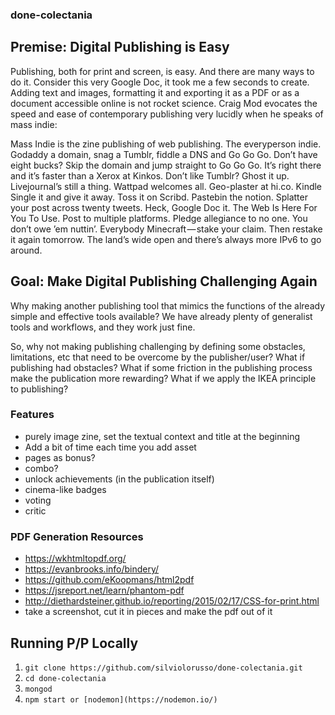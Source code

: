 ### done-colectania

## Premise: Digital Publishing is Easy

Publishing, both for print and screen, is easy. And there are many ways to do it. Consider this very Google Doc, it took me a few seconds to create. Adding text and images, formatting it and exporting it as a PDF or as a document accessible online is not rocket science. Craig Mod evocates the speed and ease of contemporary publishing very lucidly when he speaks of mass indie:  

Mass Indie is the zine publishing of web publishing. The everyperson indie. Godaddy a domain, snag a Tumblr, fiddle a DNS and Go Go Go. Don’t have eight bucks? Skip the domain and jump straight to Go Go Go. It’s right there and it’s faster than a Xerox at Kinkos. Don’t like Tumblr? Ghost it up. Livejournal’s still a thing. Wattpad welcomes all. Geo-plaster at hi.co. Kindle Single it and give it away. Toss it on Scribd. Pastebin the notion. Splatter your post across twenty tweets. Heck, Google Doc it. The Web Is Here For You To Use. Post to multiple platforms. Pledge allegiance to no one. You don’t owe ’em nuttin’. Everybody Minecraft — stake your claim. Then restake it again tomorrow. The land’s wide open and there’s always more IPv6 to go around.

## Goal: Make Digital Publishing Challenging Again

Why making another publishing tool that mimics the functions of the already simple and effective tools available? We have already plenty of  generalist tools and workflows, and they work just fine.

So, why not making publishing challenging by defining some obstacles, limitations, etc that need to be overcome by the publisher/user? What if publishing had obstacles? What if some friction in the publishing process make the publication more rewarding? What if we apply the IKEA principle to publishing?

### Features

- purely image zine, set the textual context and title at the beginning
- Add a bit of time each time you add asset
- pages as bonus?
- combo?
- unlock achievements (in the publication itself)
- cinema-like badges
- voting
- critic

### PDF Generation Resources

- https://wkhtmltopdf.org/
- https://evanbrooks.info/bindery/
- https://github.com/eKoopmans/html2pdf
- https://jsreport.net/learn/phantom-pdf
- http://diethardsteiner.github.io/reporting/2015/02/17/CSS-for-print.html
- take a screenshot, cut it in pieces and make the pdf out of it

## Running P/P Locally

1) `git clone https://github.com/silviolorusso/done-colectania.git`
2) `cd done-colectania`
3) `mongod`
4) `npm start or [nodemon](https://nodemon.io/)`
